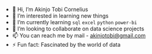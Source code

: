 - 👋 Hi, I’m Akinjo Tobi Cornelius
- 👀 I’m interested in learning new things
- 🌱 I’m currently learning ```sql``` ```excel``` ```python``` ```power-bi```
- 💞️ I’m looking to collaborate on data science projects
- 📫 You can reach me by mail - akinjotobi@gmail.com
- ⚡ Fun fact: Fascinated by the world of data


